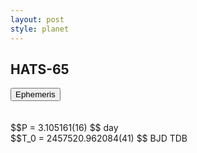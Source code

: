 ```yaml
---
layout: post
style: planet
---
```

<script src="../js/planets.js"></script>

## HATS-65

<!-- Tab links -->
<div class="tab">
<button class="tablinks" onclick="openCity(event, 'Ephemeris')">Ephemeris</button>
</div>

<!-- Tab content -->
<div id="Ephemeris" class="tabcontent" markdown="1">
<br/><br/>
$$P = 3.105161(16) $$ day <br/>
$$T_0 = 2457520.962084(41) $$ BJD TDB
<br/><br/>
<br/><br/>
</div>


